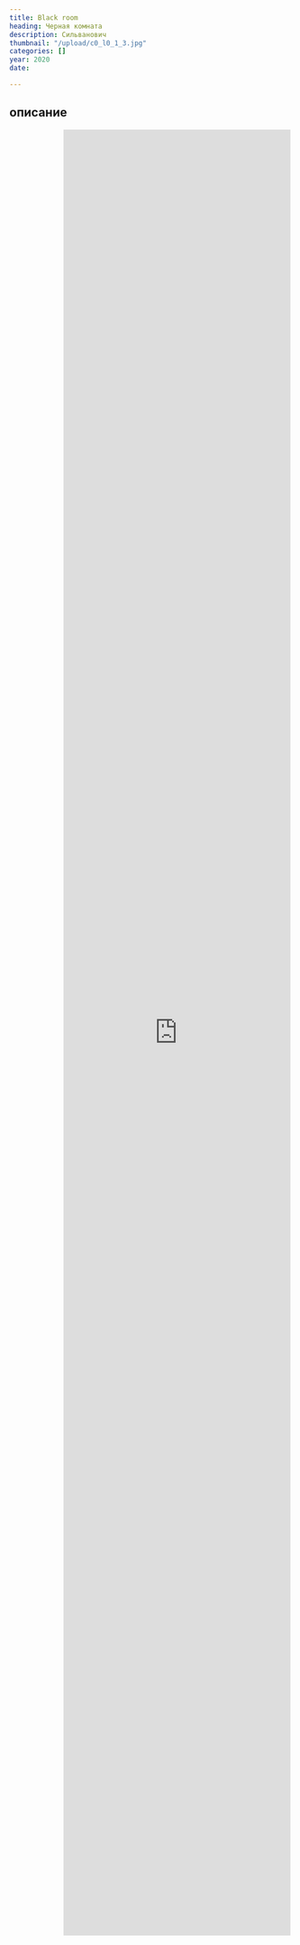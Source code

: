 ```yaml
---
title: Black room
heading: Черная комната
description: Сильванович
thumbnail: "/upload/c0_l0_1_3.jpg"
categories: []
year: 2020
date: 

---
```

<!-- <Pano /> -->
<div>
<h2>
    <!-- пишите описание тут -->
    описание
</h2>
<iframe src="https://hi360v.com/other/painters/silvanovich_blackroom2/" frameborder="0" scrolling="no" style="height: 80vh; width: 80%; margin: 0 10vw" allowfullscreen="true" webkitallowfullscreen="true" mozallowfullscreen="true"></iframe>
</div>